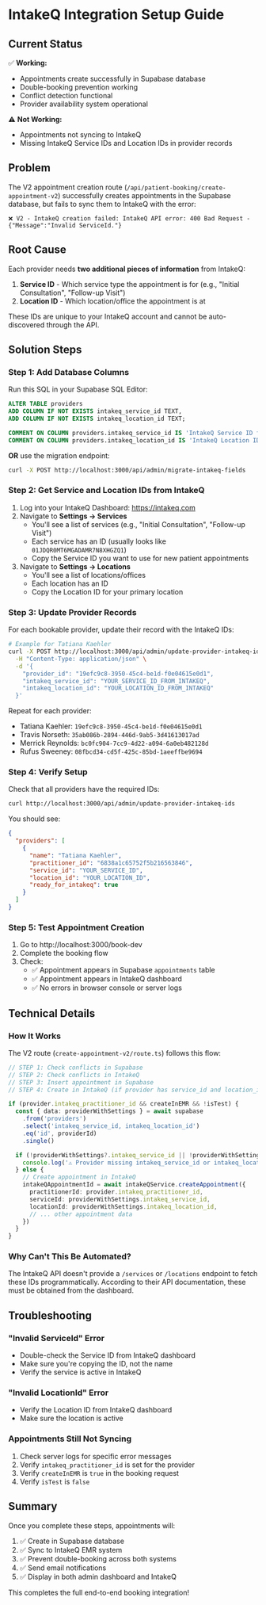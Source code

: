 # IntakeQ Integration Setup Guide

## Current Status

✅ **Working:**
- Appointments create successfully in Supabase database
- Double-booking prevention working
- Conflict detection functional
- Provider availability system operational

⚠️ **Not Working:**
- Appointments not syncing to IntakeQ
- Missing IntakeQ Service IDs and Location IDs in provider records

## Problem

The V2 appointment creation route (`/api/patient-booking/create-appointment-v2`) successfully creates appointments in the Supabase database, but fails to sync them to IntakeQ with the error:

```
❌ V2 - IntakeQ creation failed: IntakeQ API error: 400 Bad Request - {"Message":"Invalid ServiceId."}
```

## Root Cause

Each provider needs **two additional pieces of information** from IntakeQ:
1. **Service ID** - Which service type the appointment is for (e.g., "Initial Consultation", "Follow-up Visit")
2. **Location ID** - Which location/office the appointment is at

These IDs are unique to your IntakeQ account and cannot be auto-discovered through the API.

## Solution Steps

### Step 1: Add Database Columns

Run this SQL in your Supabase SQL Editor:

```sql
ALTER TABLE providers
ADD COLUMN IF NOT EXISTS intakeq_service_id TEXT,
ADD COLUMN IF NOT EXISTS intakeq_location_id TEXT;

COMMENT ON COLUMN providers.intakeq_service_id IS 'IntakeQ Service ID from Dashboard → Settings → Services';
COMMENT ON COLUMN providers.intakeq_location_id IS 'IntakeQ Location ID from Dashboard → Settings → Locations';
```

**OR** use the migration endpoint:
```bash
curl -X POST http://localhost:3000/api/admin/migrate-intakeq-fields
```

### Step 2: Get Service and Location IDs from IntakeQ

1. Log into your IntakeQ Dashboard: https://intakeq.com
2. Navigate to **Settings → Services**
   - You'll see a list of services (e.g., "Initial Consultation", "Follow-up Visit")
   - Each service has an ID (usually looks like `01JDQR0MT6MGADAMR7N8XHGZQ1`)
   - Copy the Service ID you want to use for new patient appointments
3. Navigate to **Settings → Locations**
   - You'll see a list of locations/offices
   - Each location has an ID
   - Copy the Location ID for your primary location

### Step 3: Update Provider Records

For each bookable provider, update their record with the IntakeQ IDs:

```bash
# Example for Tatiana Kaehler
curl -X POST http://localhost:3000/api/admin/update-provider-intakeq-ids \
  -H "Content-Type: application/json" \
  -d '{
    "provider_id": "19efc9c8-3950-45c4-be1d-f0e04615e0d1",
    "intakeq_service_id": "YOUR_SERVICE_ID_FROM_INTAKEQ",
    "intakeq_location_id": "YOUR_LOCATION_ID_FROM_INTAKEQ"
  }'
```

Repeat for each provider:
- Tatiana Kaehler: `19efc9c8-3950-45c4-be1d-f0e04615e0d1`
- Travis Norseth: `35ab086b-2894-446d-9ab5-3d41613017ad`
- Merrick Reynolds: `bc0fc904-7cc9-4d22-a094-6a0eb482128d`
- Rufus Sweeney: `08fbcd34-cd5f-425c-85bd-1aeeffbe9694`

### Step 4: Verify Setup

Check that all providers have the required IDs:

```bash
curl http://localhost:3000/api/admin/update-provider-intakeq-ids
```

You should see:
```json
{
  "providers": [
    {
      "name": "Tatiana Kaehler",
      "practitioner_id": "6838a1c65752f5b216563846",
      "service_id": "YOUR_SERVICE_ID",
      "location_id": "YOUR_LOCATION_ID",
      "ready_for_intakeq": true
    }
  ]
}
```

### Step 5: Test Appointment Creation

1. Go to http://localhost:3000/book-dev
2. Complete the booking flow
3. Check:
   - ✅ Appointment appears in Supabase `appointments` table
   - ✅ Appointment appears in IntakeQ dashboard
   - ✅ No errors in browser console or server logs

## Technical Details

### How It Works

The V2 route (`create-appointment-v2/route.ts`) follows this flow:

```typescript
// STEP 1: Check conflicts in Supabase
// STEP 2: Check conflicts in IntakeQ
// STEP 3: Insert appointment in Supabase
// STEP 4: Create in IntakeQ (if provider has service_id and location_id)

if (provider.intakeq_practitioner_id && createInEMR && !isTest) {
  const { data: providerWithSettings } = await supabase
    .from('providers')
    .select('intakeq_service_id, intakeq_location_id')
    .eq('id', providerId)
    .single()

  if (!providerWithSettings?.intakeq_service_id || !providerWithSettings?.intakeq_location_id) {
    console.log('⚠️ Provider missing intakeq_service_id or intakeq_location_id, skipping IntakeQ creation')
  } else {
    // Create appointment in IntakeQ
    intakeQAppointmentId = await intakeQService.createAppointment({
      practitionerId: provider.intakeq_practitioner_id,
      serviceId: providerWithSettings.intakeq_service_id,
      locationId: providerWithSettings.intakeq_location_id,
      // ... other appointment data
    })
  }
}
```

### Why Can't This Be Automated?

The IntakeQ API doesn't provide a `/services` or `/locations` endpoint to fetch these IDs programmatically. According to their API documentation, these must be obtained from the dashboard.

## Troubleshooting

### "Invalid ServiceId" Error
- Double-check the Service ID from IntakeQ dashboard
- Make sure you're copying the ID, not the name
- Verify the service is active in IntakeQ

### "Invalid LocationId" Error
- Verify the Location ID from IntakeQ dashboard
- Make sure the location is active

### Appointments Still Not Syncing
1. Check server logs for specific error messages
2. Verify `intakeq_practitioner_id` is set for the provider
3. Verify `createInEMR` is `true` in the booking request
4. Verify `isTest` is `false`

## Summary

Once you complete these steps, appointments will:
1. ✅ Create in Supabase database
2. ✅ Sync to IntakeQ EMR system
3. ✅ Prevent double-booking across both systems
4. ✅ Send email notifications
5. ✅ Display in both admin dashboard and IntakeQ

This completes the full end-to-end booking integration!

